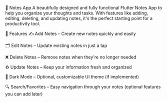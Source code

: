 📝 Notes App 
A beautifully designed and fully functional Flutter Notes App to help you organize your thoughts and tasks. With features like adding, editing, deleting, and updating notes, it's the perfect starting point for a productivity tool.

🔧 Features
✍️ Add Notes – Create new notes quickly and easily

🗂 Edit Notes – Update existing notes in just a tap

❌ Delete Notes – Remove notes when they're no longer needed

♻️ Update Notes – Keep your information fresh and organized

🌙 Dark Mode – Optional, customizable UI theme (if implemented)

🔍 Search/Favorites – Easy navigation through your notes (optional features you can add later)
